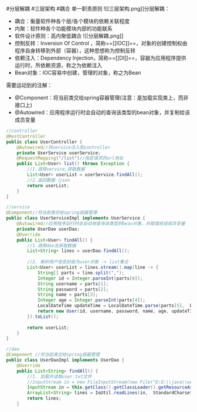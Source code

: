 #分层解耦 #三层架构 #耦合
单一职责原则
![[三层架构.png]]分层解耦：
- 耦合：衡量软件种各个层/各个模块的依赖关联程度
- 内聚：软件种各个功能模块内部的功能联系
- 软件设计原则：高内聚低耦合
![[分层解耦.png]]
- 控制反转：Inversion Of Control ，简称==[[IOC]]==，对象的创建控制权由程序自身转移到外部（容器），这种思想称为控制反转
- 依赖注入：Dependency Injection，简称==[[DI]]==，容器为应用程序提供运行时，所依赖资源，称之为依赖注入
- Bean对象：IOC容易中创建，管理的对象，称之为Bean

需要运动到的注解：
- @Component：将当前类交给spring容器管理(注意：是加载实现类上，而非接口上)
- @Autowired：应用程序运行时会自动的查询该类型的bean对象，并复制给该成员变量
```java
//controller
@RestController  
public class UserController {  
    @Autowired//将service注入到controller  
    private UserService userService;  
    @RequestMapping("/list")//指定请求的url地址  
    public List<User> list() throws Exception {  
        //1.调用service,获取数据  
        List<User> userList = userService.findAll();  
        //2.返回数据（json  
        return userList;  
    }  
}
```

```java
//service
@Component//将当前类交给spring容器管理  
public class UserServiceImpl implements UserService {  
    @Autowired//应用程序运行时会自动地查询该类型的bean对象，并赋值给该成员变量  
    private UserDao userDao;  
    @Override  
    public List<User> findAll() {  
        //1.调用dao去获取数据  
        List<String> lines = userDao.findAll();  
  
        //2. 解析用户信息封装为user对象 -> list集合  
        List<User> userList = lines.stream().map(line -> {  
            String[] parts = line.split(",");  
            Integer id = Integer.parseInt(parts[0]);  
            String username = parts[1];  
            String password = parts[2];  
            String name = parts[3];  
            Integer age = Integer.parseInt(parts[4]);  
            LocalDateTime updateTime = LocalDateTime.parse(parts[5],  DateTimeFormatter.ofPattern("yyyy-MM-dd HH:mm:ss"));  
            return new User(id, username, password, name, age, updateTime);  
        }).toList();  
  
        return userList;  
    }  
}
```

```java
//dao
@Component //将当前类交给spring容器管理  
public class UserDaoImpl implements UserDao {  
    @Override  
    public List<String> findAll() {  
        //1. 加载并读取user.txt文件  
        //InputStream in = new FileInputStream(new File("D:E:\\java\\web-ai-project01\\springboot-web-01\\src\\main\\resources\\user.txt"));  
        InputStream in = this.getClass().getClassLoader().getResourceAsStream("user.txt");  
        ArrayList<String> lines = IoUtil.readLines(in,  StandardCharsets.UTF_8,  new ArrayList<>());  
        return lines;  
    }
```